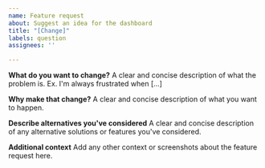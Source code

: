 ```yaml
---
name: Feature request
about: Suggest an idea for the dashboard
title: "[Change]"
labels: question
assignees: ''

---
```


**What do you want to change?**
A clear and concise description of what the problem is. Ex. I'm always frustrated when [...]

**Why make that change?**
A clear and concise description of what you want to happen.

**Describe alternatives you've considered**
A clear and concise description of any alternative solutions or features you've considered.

**Additional context**
Add any other context or screenshots about the feature request here.
